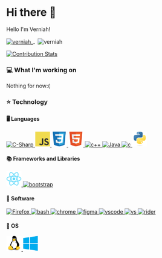 # Hi there 👋

Hello I'm Verniah!

<p>
  <a href="https://twitter.com/veerniah" target="blank">
    <img align="center" src="https://i.imgur.com/hz1w2yY.png" alt="verniah_" height="22" width="22" />
  </a>
  <span></span>
	&nbsp;
  <img align="center" src="https://komarev.com/ghpvc/?username=verniah&label=Profile%20views&color=0e75b6&style=flat" alt="verniah" />

	
</p>

<a href="https://github.com/LordDashMe/github-contribution-stats/" target="blank">
	<img align="center" src="https://github-contribution-stats.vercel.app/api/?username=Verniah" alt="Contribution Stats" />
</a>

### 💻 What I'm working on

Nothing for now:(

### ⭐ Technology

<p align="left">
  <h4>🖥 Languages</h4>
  <p align="left">
    <a href="https://docs.microsoft.com/it-it/dotnet/csharp/" target="_blank">
      <img src="https://upload.wikimedia.org/wikipedia/commons/1/13/C-Sharp.png" alt="C-Sharp" width="40" height="40"/>
    </a>
    <span></span>
    <a href="https://developer.mozilla.org/en-US/docs/Web/JavaScript" target="_blank">
      <img src="https://raw.githubusercontent.com/devicons/devicon/master/icons/javascript/javascript-original.svg" alt="javascript" width="40" height="40"/>
    </a>
    <span></span>
    <a href="https://www.w3schools.com/css/" target="_blank">
      <img src="https://raw.githubusercontent.com/devicons/devicon/master/icons/css3/css3-original.svg" alt="css3" width="40" height="40"/>
    </a>
    <span></span>
    <a href="https://www.w3.org/html/" target="_blank">
      <img src="https://raw.githubusercontent.com/devicons/devicon/master/icons/html5/html5-original.svg" alt="html5" width="40" height="40"/>
    </a>
    <span></span>
    <a href="https://www.cplusplus.com/" target="_blank">
      <img src="https://upload.wikimedia.org/wikipedia/commons/1/18/ISO_C%2B%2B_Logo.svg" alt="c++" width="40" height="40"/>
    </a>
    <span></span>
    <a href="https://docs.oracle.com/en/java/javase/16/" target="_blank">
      <img src="https://www.oracle.com/a/ocom/img/obic-java-cup.svg" alt="Java" width="40" height="40"/>
    </a>
    <span></span>
    <a href="https://en.wikipedia.org/wiki/C_(programming_language)" target="_blank">
      <img src="https://upload.wikimedia.org/wikipedia/commons/1/19/C_Logo.png" alt="c" width="40" height="40"/>
    </a>
    <span></span>
    <a href="https://www.python.org" target="_blank">
      <img src="https://raw.githubusercontent.com/devicons/devicon/master/icons/python/python-original.svg" alt="python" width="40" height="40"/>
    </a>
  </p>
  <h4>📚 Frameworks and Libraries</h4>
  <p align="left">
  	<a href="https://reactjs.org/" target="_blank">
		  <img src="https://raw.githubusercontent.com/devicons/devicon/master/icons/react/react-original.svg" alt="react" width="40" height="40"/>
	  </a>
    <span></span>
    <a href="https://getbootstrap.com" target="_blank">
      <img src="https://getbootstrap.com/docs/5.0/assets/brand/bootstrap-social-logo.png" alt="bootstrap" width="40" height="40"/>
    </a>
    <span></span>
  </p>
  <h4>💾 Software</h4>
  <p align="left">
  <a href="https://firefox.com" target="_blank">
		<img src="https://raw.githubusercontent.com/alrra/browser-logos/main/src/firefox/firefox.svg" alt="Firefox" width="40" height="40"/>
	</a>
	<a href="https://www.gnu.org/software/bash/" target="_blank">
		<img src="https://www.vectorlogo.zone/logos/gnu_bash/gnu_bash-icon.svg" alt="bash" width="40" height="40"/>
	</a>
	<a href="https://www.chrome.com/" target="_blank">
		<img src="https://upload.wikimedia.org/wikipedia/commons/8/87/Google_Chrome_icon_%282011%29.png" alt="chrome" width="40" height="40"/>
	</a>
	<a href="https://www.figma.com/" target="_blank">
		<img src="https://www.vectorlogo.zone/logos/figma/figma-icon.svg" alt="figma" width="40" height="40"/>
	</a>
	<a href="https://code.visualstudio.com/" target="_blank">
		<img src="https://img.utdstc.com/icon/ebd/c75/ebdc759e8c0dd0f603ea13620f6f2ff5221bc73ac9a823e9356ca7e09b90488a:200" alt="vscode" width="40" height="40"/>
	</a>
	<a href="https://visualstudio.microsoft.com/" target="_blank">
		<img src="https://static.wikia.nocookie.net/logopedia/images/e/e4/Visual_Studio_2013_Logo.svg/revision/latest?cb=20191221122625" alt="vs" width="40" height="40"/>
	</a>
	<a href="https://www.jetbrains.com/rider/" target="_blank">
		<img src="https://resources.jetbrains.com/storage/products/rider/img/meta/rider_logo_300x300.png" alt="rider" width="40" height="40"/>
	</a>

</p>
  <h4>💠 OS</h4>
   <p align="left">
    <a href="https://www.linux.org/" target="_blank"> <img src="https://raw.githubusercontent.com/devicons/devicon/master/icons/linux/linux-original.svg" alt="linux" width="40" height="40"/> </a>
     <a href="https://windows.com" target="_blank"> <img src="https://raw.githubusercontent.com/devicons/devicon/master/icons/windows8/windows8-original.svg" alt="Windows" width="40" height="40"/> </a>
  
  </p>
